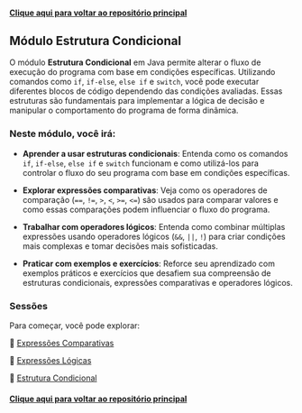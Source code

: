 #### [Clique aqui para voltar ao repositório principal](https://github.com/gabrielmelim/JAVA)

## Módulo Estrutura Condicional

O módulo **Estrutura Condicional** em Java permite alterar o fluxo de execução do programa com base em condições específicas. Utilizando comandos como `if`, `if-else`, `else if` e `switch`, você pode executar diferentes blocos de código dependendo das condições avaliadas. Essas estruturas são fundamentais para implementar a lógica de decisão e manipular o comportamento do programa de forma dinâmica.

### Neste módulo, você irá:

- **Aprender a usar estruturas condicionais**: Entenda como os comandos `if`, `if-else`, `else if` e `switch` funcionam e como utilizá-los para controlar o fluxo do seu programa com base em condições específicas.
  
- **Explorar expressões comparativas**: Veja como os operadores de comparação (`==`, `!=`, `>`, `<`, `>=`, `<=`) são usados para comparar valores e como essas comparações podem influenciar o fluxo do programa.

- **Trabalhar com operadores lógicos**: Entenda como combinar múltiplas expressões usando operadores lógicos (`&&`, `||`, `!`) para criar condições mais complexas e tomar decisões mais sofisticadas.

- **Praticar com exemplos e exercícios**: Reforce seu aprendizado com exemplos práticos e exercícios que desafiem sua compreensão de estruturas condicionais, expressões comparativas e operadores lógicos.

### Sessões

Para começar, você pode explorar:

📁 [Expressões Comparativas](https://github.com/gabrielmelim/JAVA/tree/EstruturaCondicional/Java/docs/ExpressoesComparativa)
<br>

📁 [Expressões Lógicas]()
<br>

📁 [Estrutura Condicional]()

#### [Clique aqui para voltar ao repositório principal](https://github.com/gabrielmelim/JAVA)
